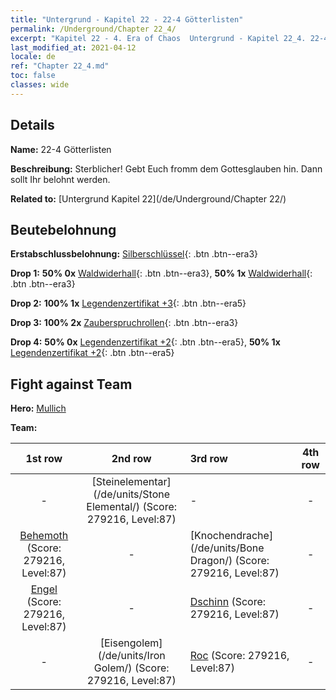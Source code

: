 ```yaml
---
title: "Untergrund - Kapitel 22 - 22-4 Götterlisten"
permalink: /Underground/Chapter 22_4/
excerpt: "Kapitel 22 - 4. Era of Chaos  Untergrund - Kapitel 22_4. 22-4 Götterlisten"
last_modified_at: 2021-04-12
locale: de
ref: "Chapter 22_4.md"
toc: false
classes: wide
---
```


## Details

 **Name:** 22-4 Götterlisten

 **Beschreibung:** Sterblicher! Gebt Euch fromm dem Gottesglauben hin. Dann sollt Ihr belohnt werden.

 **Related to:** [Untergrund Kapitel 22](/de/Underground/Chapter 22/)

## Beutebelohnung

 **Erstabschlussbelohnung:** [Silberschlüssel](/de/Items/con_693/){: .btn .btn--era3}

 **Drop 1:** **50% 0x** [Waldwiderhall](/de/Items/her_465/){: .btn .btn--era3}, **50% 1x** [Waldwiderhall](/de/Items/her_465/){: .btn .btn--era3}

 **Drop 2:** **100% 1x** [Legendenzertifikat +3](/de/Items/mat_88/){: .btn .btn--era5}

 **Drop 3:** **100% 2x** [Zauberspruchrollen](/de/Items/con_694/){: .btn .btn--era3}

 **Drop 4:** **50% 0x** [Legendenzertifikat +2](/de/Items/mat_81/){: .btn .btn--era5}, **50% 1x** [Legendenzertifikat +2](/de/Items/mat_81/){: .btn .btn--era5}


## Fight against Team
 **Hero:** [Mullich](/de/heroes/Mullich/)

 **Team:**


  | 1st row | 2nd row | 3rd row | 4th row |
  |:----:|:----:|:----|:----:|
  | - | [Steinelementar](/de/units/Stone Elemental/) (Score: 279216, Level:87)  | - | - |
  | [Behemoth](/de/units/Behemoth/) (Score: 279216, Level:87)  | - | [Knochendrache](/de/units/Bone Dragon/) (Score: 279216, Level:87)  | - |
  | [Engel](/de/units/Angel/) (Score: 279216, Level:87)  | - | [Dschinn](/de/units/Genie/) (Score: 279216, Level:87)  | - |
  | - | [Eisengolem](/de/units/Iron Golem/) (Score: 279216, Level:87)  | [Roc](/de/units/Roc/) (Score: 279216, Level:87)  | - |


